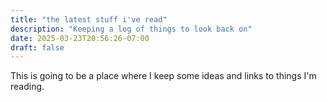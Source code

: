 ```yaml
---
title: "the latest stuff i've read"
description: "Keeping a log of things to look back on"
date: 2025-03-23T20:56:26-07:00
draft: false
---
```

This is going to be a place where I keep some ideas and links to things I'm reading.
